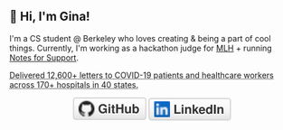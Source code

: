## 👋 Hi, I'm Gina!

I'm a CS student @ Berkeley who loves creating & being a part of cool things. Currently, I'm working as a hackathon judge for [MLH](https://mlh.io/about) + running [Notes for Support](https://www.notesforsupport.org/).

<body>
<abbr title="Notes for Support">Delivered 12,600+ letters to COVID-19 patients and healthcare workers across 170+ hospitals in 40 states.</abbr>
</body>
	
<p align="center">
	<a href="https://github.com/amazihue"><img src="imgs/github.svg" alt="GitHub"></a>
	<a href="https://www.linkedin.com/in/gina-c-4bab4618a/"><img src="imgs/linkedin.svg" alt="LinkedIn"></a>
</p>
